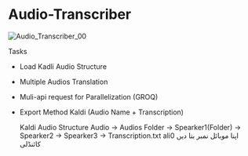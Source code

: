 # Audio-Transcriber

![Audio_Transcriber_00](https://github.com/user-attachments/assets/b7eed9ad-1c2b-4e38-a8fe-0490c19e58ed)


  Tasks
  - Load Kadli Audio Structure
  - Multiple Audios Translation
  - Muli-api request for Parallelization (GROQ)
  - Export Method Kaldi (Audio Name + Transcription)

    Kaldi Audio Structure
    Audio
    	  -> Audios Folder
      		-> Spearker1(Folder)
      		-> Spearker2
      		-> Spearker3
        -> Transcription.txt
        		ali0	 اپنا موبائل نمبر بتا دیں کائنڈلی
